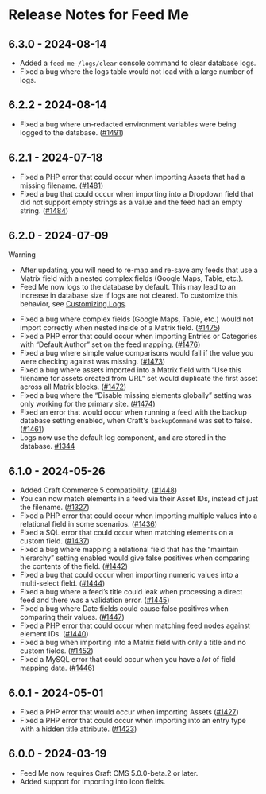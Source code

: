 # Release Notes for Feed Me

## 6.3.0 - 2024-08-14

- Added a `feed-me-/logs/clear` console command to clear database logs.
- Fixed a bug where the logs table would not load with a large number of logs.

## 6.2.2 - 2024-08-14

- Fixed a bug where un-redacted environment variables were being logged to the database. ([#1491](https://github.com/craftcms/feed-me/issues/1491))

## 6.2.1 - 2024-07-18

- Fixed a PHP error that could occur when importing Assets that had a missing filename. ([#1481](https://github.com/craftcms/feed-me/pull/1481))
- Fixed a bug that could occur when importing into a Dropdown field that did not support empty strings as a value and the feed had an empty string. ([#1484](https://github.com/craftcms/feed-me/pull/1484))

## 6.2.0 - 2024-07-09

> [!WARNING]
> - After updating, you will need to re-map and re-save any feeds that use a Matrix field with a nested complex fields (Google Maps, Table, etc.).
> - Feed Me now logs to the database by default. This may lead to an increase in database size if logs are not cleared. To customize this behavior, see [Customizing Logs](README.md#customizing-logs).

- Fixed a bug where complex fields (Google Maps, Table, etc.) would not import correctly when nested inside of a Matrix field. ([#1475](https://github.com/craftcms/feed-me/pull/1475))
- Fixed a PHP error that could occur when importing Entries or Categories with “Default Author” set on the feed mapping. ([#1476](https://github.com/craftcms/feed-me/pull/1476))
- Fixed a bug where simple value comparisons would fail if the value you were checking against was missing. ([#1473](https://github.com/craftcms/feed-me/pull/1473))
- Fixed a bug where assets imported into a Matrix field with “Use this filename for assets created from URL” set would duplicate the first asset across all Matrix blocks. ([#1472](https://github.com/craftcms/feed-me/pull/1472))
- Fixed a bug where the “Disable missing elements globally” setting was only working for the primary site. ([#1474](https://github.com/craftcms/feed-me/pull/1474))
- Fixed an error that would occur when running a feed with the backup database setting enabled, when Craft's `backupCommand` was set to false. ([#1461](https://github.com/craftcms/feed-me/pull/1461))
- Logs now use the default log component, and are stored in the database. [#1344](https://github.com/craftcms/feed-me/issues/1344)

## 6.1.0 - 2024-05-26

- Added Craft Commerce 5 compatibility. ([#1448](https://github.com/craftcms/feed-me/pull/1448/))
- You can now match elements in a feed via their Asset IDs, instead of just the filename. ([#1327](https://github.com/craftcms/feed-me/pull/1327))
- Fixed a PHP error that could occur when importing multiple values into a relational field in some scenarios. ([#1436](https://github.com/craftcms/feed-me/pull/1436))
- Fixed a SQL error that could occur when matching elements on a custom field. ([#1437](https://github.com/craftcms/feed-me/pull/1437))
- Fixed a bug where mapping a relational field that has the “maintain hierarchy” setting enabled would give false positives when comparing the contents of the field. ([#1442](https://github.com/craftcms/feed-me/pull/1442))
- Fixed a bug that could occur when importing numeric values into a multi-select field.  ([#1444](https://github.com/craftcms/feed-me/pull/1444))
- Fixed a bug where a feed’s title could leak when processing a direct feed and there was a validation error. ([#1445](https://github.com/craftcms/feed-me/pull/1445))
- Fixed a bug where Date fields could cause false positives when comparing their values. ([#1447](https://github.com/craftcms/feed-me/pull/1447))
- Fixed a PHP error that could occur when matching feed nodes against element IDs. ([#1440](https://github.com/craftcms/feed-me/pull/1440))
- Fixed a bug when importing into a Matrix field with only a title and no custom fields. ([#1452](https://github.com/craftcms/feed-me/pull/1452))
- Fixed a MySQL error that could occur when you have a _lot_ of field mapping data. ([#1446](https://github.com/craftcms/feed-me/pull/1446))

## 6.0.1 - 2024-05-01

- Fixed a PHP error that would occur when importing Assets ([#1427](https://github.com/craftcms/feed-me/pull/1427))
- Fixed a PHP error that could occur when importing into an entry type with a hidden title attribute. ([#1423](https://github.com/craftcms/feed-me/pull/1423))

## 6.0.0 - 2024-03-19

- Feed Me now requires Craft CMS 5.0.0-beta.2 or later.
- Added support for importing into Icon fields.
